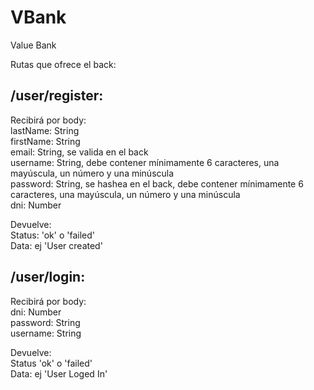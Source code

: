 # VBank
Value Bank<br>

Rutas que ofrece el back:

<h2>/user/register:</h2> 

Recibirá por body:<br>
lastName: String<br>
firstName: String<br>
email: String, se valida en el back<br>
username: String, debe contener mínimamente 6 caracteres, una mayúscula, un número y una minúscula<br>
password: String, se hashea en el back, debe contener mínimamente 6 caracteres, una mayúscula, un número y una minúscula<br>
dni: Number<br>

Devuelve: <br>
Status: 'ok' o 'failed'<br>
Data: ej 'User created'<br>

<h2>/user/login:</h2>

Recibirá por body:<br>
dni: Number <br>
password: String <br>
username: String <br>

Devuelve: <br>
Status 'ok' o 'failed'<br>
Data: ej 'User Loged In'<br>
